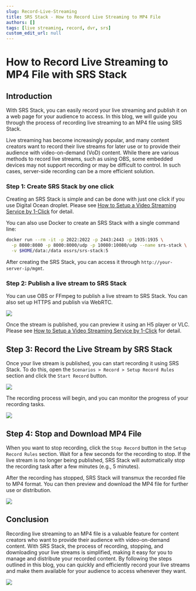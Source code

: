 ```yaml
---
slug: Record-Live-Streaming
title: SRS Stack - How to Record Live Streaming to MP4 File
authors: []
tags: [live streaming, record, dvr, srs]
custom_edit_url: null
---
```


# How to Record Live Streaming to MP4 File with SRS Stack

## Introduction

With SRS Stack, you can easily record your live streaming and publish it on a web page for your audience 
to access. In this blog, we will guide you through the process of recording live streaming to an MP4 file 
using SRS Stack.

<!--truncate-->

Live streaming has become increasingly popular, and many content creators want to record their live streams 
for later use or to provide their audience with video-on-demand (VoD) content. While there are various 
methods to record live streams, such as using OBS, some embedded devices may not support recording or 
may be difficult to control. In such cases, server-side recording can be a more efficient solution. 

### Step 1: Create SRS Stack by one click

Creating an SRS Stack is simple and can be done with just one click if you use Digital Ocean droplet.
Please see [How to Setup a Video Streaming Service by 1-Click](./2022-04-09-SRS-Stack-Tutorial.md) for detail.

You can also use Docker to create an SRS Stack with a single command line:

```bash
docker run --rm -it -p 2022:2022 -p 2443:2443 -p 1935:1935 \
  -p 8080:8080 -p 8000:8000/udp -p 10080:10080/udp --name srs-stack \
  -v $HOME/data:/data ossrs/srs-stack:5
```

After creating the SRS Stack, you can access it through `http://your-server-ip/mgmt`.

### Step 2: Publish a live stream to SRS Stack

You can use OBS or FFmpeg to publish a live stream to SRS Stack. You can also set up HTTPS and publish via WebRTC.

![](/img/blog-2022-04-09-01.png)

Once the stream is published, you can preview it using an H5 player or VLC.
Please see [How to Setup a Video Streaming Service by 1-Click](./2022-04-09-SRS-Stack-Tutorial.md) for detail.

## Step 3: Record the Live Stream by SRS Stack

Once your live stream is published, you can start recording it using SRS Stack. To do this, open the 
`Scenarios > Record > Setup Record Rules` section and click the `Start Record` button. 

![](/img/blog-2023-09-10-01.png)

The recording process will begin, and you can monitor the progress of your recording tasks.

![](/img/blog-2023-09-10-02.png)

## Step 4: Stop and Download MP4 File

When you want to stop recording, click the `Stop Record` button in the `Setup Record Rules` section. Wait for
a few seconds for the recording to stop. If the live stream is no longer being published, SRS Stack will 
automatically stop the recording task after a few minutes (e.g., 5 minutes).

After the recording has stopped, SRS Stack will transmux the recorded file to MP4 format. You can then preview 
and download the MP4 file for further use or distribution.

![](/img/blog-2023-09-10-03.png)

## Conclusion

Recording live streaming to an MP4 file is a valuable feature for content creators who want to provide 
their audience with video-on-demand content. With SRS Stack, the process of recording, stopping, and 
downloading your live streams is simplified, making it easy for you to manage and distribute your recorded 
content. By following the steps outlined in this blog, you can quickly and efficiently record your live 
streams and make them available for your audience to access whenever they want.

![](https://ossrs.net/gif/v1/sls.gif?site=ossrs.io&path=/lts/blog-en/2023-09-10-Record-Live-Streaming.md)
